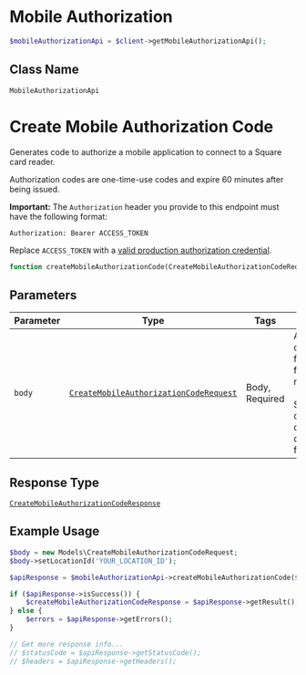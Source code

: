# Mobile Authorization

```php
$mobileAuthorizationApi = $client->getMobileAuthorizationApi();
```

## Class Name

`MobileAuthorizationApi`


# Create Mobile Authorization Code

Generates code to authorize a mobile application to connect to a Square card reader.

Authorization codes are one-time-use codes and expire 60 minutes after being issued.

__Important:__ The `Authorization` header you provide to this endpoint must have the following format:

```
Authorization: Bearer ACCESS_TOKEN
```

Replace `ACCESS_TOKEN` with a
[valid production authorization credential](../../https://developer.squareup.com/docs/build-basics/access-tokens).

```php
function createMobileAuthorizationCode(CreateMobileAuthorizationCodeRequest $body): ApiResponse
```

## Parameters

| Parameter | Type | Tags | Description |
|  --- | --- | --- | --- |
| `body` | [`CreateMobileAuthorizationCodeRequest`](../../doc/models/create-mobile-authorization-code-request.md) | Body, Required | An object containing the fields to POST for the request.<br><br>See the corresponding object definition for field details. |

## Response Type

[`CreateMobileAuthorizationCodeResponse`](../../doc/models/create-mobile-authorization-code-response.md)

## Example Usage

```php
$body = new Models\CreateMobileAuthorizationCodeRequest;
$body->setLocationId('YOUR_LOCATION_ID');

$apiResponse = $mobileAuthorizationApi->createMobileAuthorizationCode($body);

if ($apiResponse->isSuccess()) {
    $createMobileAuthorizationCodeResponse = $apiResponse->getResult();
} else {
    $errors = $apiResponse->getErrors();
}

// Get more response info...
// $statusCode = $apiResponse->getStatusCode();
// $headers = $apiResponse->getHeaders();
```

